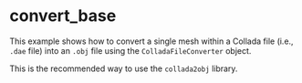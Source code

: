 # convert_base

This example shows how to convert a single mesh within
a Collada file (i.e., `.dae` file) into an `.obj` file using
the `ColladaFileConverter` object.

This is the recommended way to use the `collada2obj` library.